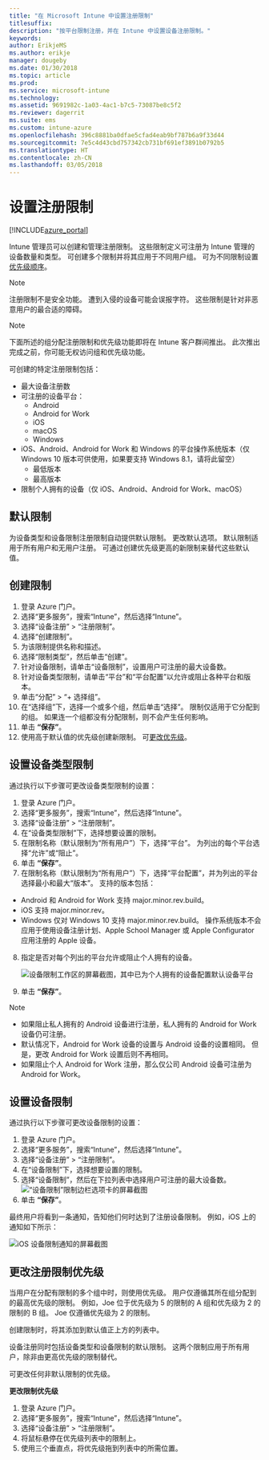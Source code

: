 ```yaml
---
title: "在 Microsoft Intune 中设置注册限制"
titlesuffix: 
description: "按平台限制注册，并在 Intune 中设置设备注册限制。"
keywords: 
author: ErikjeMS
ms.author: erikje
manager: dougeby
ms.date: 01/30/2018
ms.topic: article
ms.prod: 
ms.service: microsoft-intune
ms.technology: 
ms.assetid: 9691982c-1a03-4ac1-b7c5-73087be8c5f2
ms.reviewer: dagerrit
ms.suite: ems
ms.custom: intune-azure
ms.openlocfilehash: 396c8881ba0dfae5cfad4eab9bf787b6a9f33d44
ms.sourcegitcommit: 7e5c4d43cbd757342cb731bf691ef3891b0792b5
ms.translationtype: HT
ms.contentlocale: zh-CN
ms.lasthandoff: 03/05/2018
---
```

# <a name="set-enrollment-restrictions"></a>设置注册限制

[!INCLUDE[azure_portal](./includes/azure_portal.md)]

Intune 管理员可以创建和管理注册限制。 这些限制定义可注册为 Intune 管理的设备数量和类型。 可创建多个限制并将其应用于不同用户组。 可为不同限制设置[优先级顺序](#change-enrollment-restriction-priority)。

>[!NOTE]
>注册限制不是安全功能。 遭到入侵的设备可能会误报字符。 这些限制是针对非恶意用户的最合适的障碍。

>[!NOTE]
>下面所述的组分配注册限制和优先级功能即将在 Intune 客户群间推出。 此次推出完成之前，你可能无权访问组和优先级功能。

可创建的特定注册限制包括：

- 最大设备注册数
- 可注册的设备平台：
  - Android
  - Android for Work
  - iOS
  - macOS
  - Windows
- iOS、Android、Android for Work 和 Windows 的平台操作系统版本（仅 Windows 10 版本可供使用，如果要支持 Windows 8.1，请将此留空）
  - 最低版本
  - 最高版本
- 限制个人拥有的设备（仅 iOS、Android、Android for Work、macOS）

## <a name="default-restrictions"></a>默认限制

为设备类型和设备限制注册限制自动提供默认限制。 更改默认选项。 默认限制适用于所有用户和无用户注册。 可通过创建优先级更高的新限制来替代这些默认值。

## <a name="create-a-restriction"></a>创建限制

1. 登录 Azure 门户。
2. 选择“更多服务”，搜索“Intune”，然后选择“Intune”。
3. 选择“设备注册” > “注册限制”。
4. 选择“创建限制”。
5. 为该限制提供名称和描述。
6. 选择“限制类型”，然后单击“创建”。
7. 针对设备限制，请单击“设备限制”，设置用户可注册的最大设备数。
8. 针对设备类型限制，请单击“平台”和“平台配置”以允许或阻止各种平台和版本。
9. 单击“分配” > “+ 选择组”。
10. 在“选择组”下，选择一个或多个组，然后单击“选择”。 限制仅适用于它分配到的组。 如果连一个组都没有分配限制，则不会产生任何影响。
11. 单击 **“保存”**。
12. 使用高于默认值的优先级创建新限制。 可[更改优先级](#change-enrollment-restriction-priority)。

## <a name="set-device-type-restrictions"></a>设置设备类型限制

通过执行以下步骤可更改设备类型限制的设置：

1. 登录 Azure 门户。
2. 选择“更多服务”，搜索“Intune”，然后选择“Intune”。
3. 选择“设备注册” > “注册限制”。
4. 在“设备类型限制”下，选择想要设置的限制。
5. 在限制名称（默认限制为“所有用户”）下，选择“平台”。 为列出的每个平台选择“允许”或“阻止”。
6. 单击 **“保存”**。
7. 在限制名称（默认限制为“所有用户”）下，选择“平台配置”，并为列出的平台选择最小和最大“版本”。 支持的版本包括：
  - Android 和 Android for Work 支持 major.minor.rev.build。
  - iOS 支持 major.minor.rev。
  - Windows 仅对 Windows 10 支持 major.minor.rev.build。
  操作系统版本不会应用于使用设备注册计划、Apple School Manager 或 Apple Configurator 应用注册的 Apple 设备。
8. 指定是否对每个列出的平台允许或阻止个人拥有的设备。

    ![设备限制工作区的屏幕截图，其中已为个人拥有的设备配置默认设备平台](media/device-restrictions-platform-configurations.png)
9. 单击 **“保存”**。

>[!NOTE]
>- 如果阻止私人拥有的 Android 设备进行注册，私人拥有的 Android for Work 设备仍可注册。
>- 默认情况下，Android for Work 设备的设置与 Android 设备的设置相同。 但是，更改 Android for Work 设置后则不再相同。
>- 如果阻止个人 Android for Work 注册，那么仅公司 Android 设备可注册为 Android for Work。

## <a name="set-device-limit-restrictions"></a>设置设备限制

通过执行以下步骤可更改设备限制的设置：

1. 登录 Azure 门户。
2. 选择“更多服务”，搜索“Intune”，然后选择“Intune”。
3. 选择“设备注册” > “注册限制”。
4. 在“设备限制”下，选择想要设置的限制。
5. 选择“设备限制”，然后在下拉列表中选择用户可注册的最大设备数。
    ![“设备限制”限制边栏选项卡的屏幕截图](./media/device-restrictions-limit.png)
6. 单击 **“保存”**。

最终用户将看到一条通知，告知他们何时达到了注册设备限制。 例如，iOS 上的通知如下所示：

![iOS 设备限制通知的屏幕截图](./media/enrollment-restrictions-ios-set-limit-notification.png)

## <a name="change-enrollment-restriction-priority"></a>更改注册限制优先级

当用户在分配有限制的多个组中时，则使用优先级。 用户仅遵循其所在组分配到的最高优先级的限制。 例如，Joe 位于优先级为 5 的限制的 A 组和优先级为 2 的限制的 B 组。 Joe 仅遵循优先级为 2 的限制。

创建限制时，将其添加到默认值正上方的列表中。

设备注册同时包括设备类型和设备限制的默认限制。 这两个限制应用于所有用户，除非由更高优先级的限制替代。

可更改任何非默认限制的优先级。

**更改限制优先级**

1. 登录 Azure 门户。
2. 选择“更多服务”，搜索“Intune”，然后选择“Intune”。
3. 选择“设备注册” > “注册限制”。
4. 将鼠标悬停在优先级列表中的限制上。
5. 使用三个垂直点，将优先级拖到列表中的所需位置。
